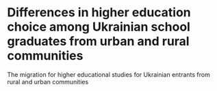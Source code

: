# Differences in higher education choice among Ukrainian school graduates from urban and rural communities
The migration for higher educational studies for Ukrainian entrants from rural and urban communities
